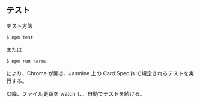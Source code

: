 ## テスト

テスト方法

```powershell
$ npm test
```

または

```powershell
$ npm run karma
```

により、Chrome が開き、Jasmine 上の Card.Spec.js で規定されるテストを実行する。

以降、ファイル更新を watch し、自動でテストを続ける。



